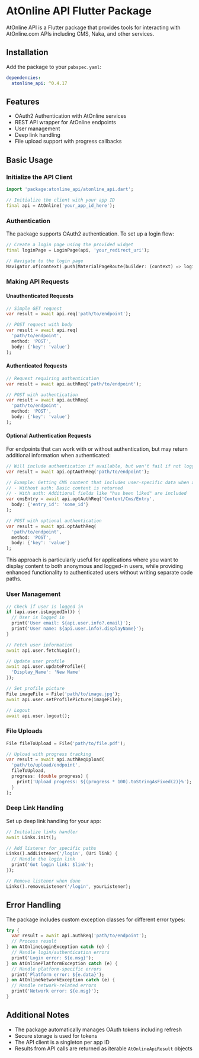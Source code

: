# AtOnline API Flutter Package

AtOnline API is a Flutter package that provides tools for interacting with AtOnline.com APIs including CMS, Naka, and other services.

## Installation

Add the package to your `pubspec.yaml`:

```yaml
dependencies:
  atonline_api: ^0.4.17
```

## Features

- OAuth2 Authentication with AtOnline services
- REST API wrapper for AtOnline endpoints
- User management
- Deep link handling
- File upload support with progress callbacks

## Basic Usage

### Initialize the API Client

```dart
import 'package:atonline_api/atonline_api.dart';

// Initialize the client with your app ID
final api = AtOnline('your_app_id_here');
```

### Authentication

The package supports OAuth2 authentication. To set up a login flow:

```dart
// Create a login page using the provided widget
final loginPage = LoginPage(api, 'your_redirect_uri');

// Navigate to the login page
Navigator.of(context).push(MaterialPageRoute(builder: (context) => loginPage));
```

### Making API Requests

#### Unauthenticated Requests

```dart
// Simple GET request
var result = await api.req('path/to/endpoint');

// POST request with body
var result = await api.req(
  'path/to/endpoint', 
  method: 'POST',
  body: {'key': 'value'}
);
```

#### Authenticated Requests

```dart
// Request requiring authentication
var result = await api.authReq('path/to/endpoint');

// POST with authentication
var result = await api.authReq(
  'path/to/endpoint',
  method: 'POST',
  body: {'key': 'value'}
);
```

#### Optional Authentication Requests

For endpoints that can work with or without authentication, but may return additional information when authenticated:

```dart
// Will include authentication if available, but won't fail if not logged in
var result = await api.optAuthReq('path/to/endpoint');

// Example: Getting CMS content that includes user-specific data when authenticated
// - Without auth: Basic content is returned
// - With auth: Additional fields like "has been liked" are included
var cmsEntry = await api.optAuthReq('Content/Cms/Entry', 
  body: {'entry_id': 'some_id'}
);

// POST with optional authentication
var result = await api.optAuthReq(
  'path/to/endpoint',
  method: 'POST',
  body: {'key': 'value'}
);
```

This approach is particularly useful for applications where you want to display content to both anonymous and logged-in users, while providing enhanced functionality to authenticated users without writing separate code paths.

### User Management

```dart
// Check if user is logged in
if (api.user.isLoggedIn()) {
  // User is logged in
  print('User email: ${api.user.info?.email}');
  print('User name: ${api.user.info?.displayName}');
}

// Fetch user information
await api.user.fetchLogin();

// Update user profile
await api.user.updateProfile({
  'Display_Name': 'New Name'
});

// Set profile picture
File imageFile = File('path/to/image.jpg');
await api.user.setProfilePicture(imageFile);

// Logout
await api.user.logout();
```

### File Uploads

```dart
File fileToUpload = File('path/to/file.pdf');

// Upload with progress tracking
var result = await api.authReqUpload(
  'path/to/upload/endpoint',
  fileToUpload,
  progress: (double progress) {
    print('Upload progress: ${(progress * 100).toStringAsFixed(2)}%');
  }
);
```

### Deep Link Handling

Set up deep link handling for your app:

```dart
// Initialize links handler
await Links.init();

// Add listener for specific paths
Links().addListener('/login', (Uri link) {
  // Handle the login link
  print('Got login link: $link');
});

// Remove listener when done
Links().removeListener('/login', yourListener);
```

## Error Handling

The package includes custom exception classes for different error types:

```dart
try {
  var result = await api.authReq('path/to/endpoint');
  // Process result
} on AtOnlineLoginException catch (e) {
  // Handle login/authentication errors
  print('Login error: ${e.msg}');
} on AtOnlinePlatformException catch (e) {
  // Handle platform-specific errors
  print('Platform error: ${e.data}');
} on AtOnlineNetworkException catch (e) {
  // Handle network-related errors
  print('Network error: ${e.msg}');
}
```

## Additional Notes

- The package automatically manages OAuth tokens including refresh
- Secure storage is used for tokens
- The API client is a singleton per app ID
- Results from API calls are returned as iterable `AtOnlineApiResult` objects